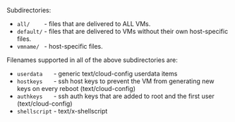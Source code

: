 
Subdirectories:

* `all/    `  - files that are delivered to ALL VMs.
* `default/`  - files that are delivered to VMs without their own host-specific files.
* `vmname/ `  - host-specific files.

Filenames supported in all of the above subdirectories are:

* `userdata   ` - generic text/cloud-config userdata items
* `hostkeys   ` - ssh host keys to prevent the VM from generating new keys on every reboot (text/cloud-config)
* `authkeys   ` - ssh auth keys that are added to root and the first user (text/cloud-config)
* `shellscript` - text/x-shellscript
  
